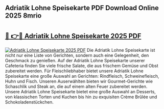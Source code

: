 ## Adriatik Lohne Speisekarte PDF Download Online 2025 8mrio

# <h2><a href="http://gc5e14.nevu.top/?p=Adriatik+Lohne+Speisekarte">🔗 👉🔴 Adriatik Lohne Speisekarte 2025 PDF</a></h2>

[![Adriatik Lohne Speisekarte 2025 PDF](https://i.imgur.com/dBaPXMq.png)](http://gc5e14.nevu.top/?p=Adriatik+Lohne+Speisekarte)
Die Adriatik Lohne Speisekarte ist nicht nur eine Liste von Gerichten, sondern auch eine Gelegenheit, den Geschmack zu genießen. Auf der Adriatik Lohne Speisekarte unserer Cafeteria finden Sie viele frische Salate, die aus frischem Gemüse und Obst zubereitet werden. Für Fleischliebhaber bietet unsere Adriatik Lohne Speisekarte eine große Auswahl an Gerichten: Rindfleisch, Schweinefleisch, Huhn und Fisch. Unseren Auserwählten bieten wir Gourmet-Gerichte wie Schaschlik und Steak an, die auf einem alten Feuer zubereitet werden. Unsere Adriatik Lohne Speisekarte bietet eine große Auswahl an Desserts, von klassischen Torten und Kuchen bis hin zu exquisiten Crème Brûlée und Schokoladenstückchen.
